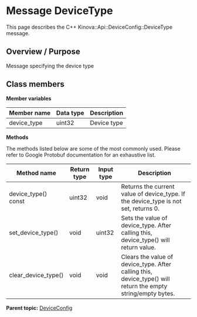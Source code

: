 # Message DeviceType

This page describes the C++ Kinova::Api::DeviceConfig::DeviceType message.

## Overview / Purpose

Message specifying the device type

## Class members

 **Member variables** 

|Member name|Data type|Description|
|-----------|---------|-----------|
|device\_type|uint32|Device type|

 **Methods** 

The methods listed below are some of the most commonly used. Please refer to Google Protobuf documentation for an exhaustive list.

|Method name|Return type|Input type|Description|
|-----------|-----------|----------|-----------|
|device\_type\(\) const|uint32|void|Returns the current value of device\_type. If the device\_type is not set, returns 0.|
|set\_device\_type\(\)|void|uint32|Sets the value of device\_type. After calling this, device\_type\(\) will return value.|
|clear\_device\_type\(\)|void|void|Clears the value of device\_type. After calling this, device\_type\(\) will return the empty string/empty bytes.|

**Parent topic:** [DeviceConfig](../references/summary_DeviceConfig.md)

